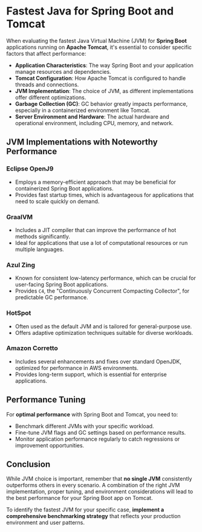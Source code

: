 # Fastest Java for Spring Boot and Tomcat

When evaluating the fastest Java Virtual Machine (JVM) for **Spring Boot** applications running on **Apache Tomcat**, it's essential to consider specific factors that affect performance:

- **Application Characteristics**: The way Spring Boot and your application manage resources and dependencies.
- **Tomcat Configuration**: How Apache Tomcat is configured to handle threads and connections.
- **JVM Implementation**: The choice of JVM, as different implementations offer different optimizations.
- **Garbage Collection (GC)**: GC behavior greatly impacts performance, especially in a containerized environment like Tomcat.
- **Server Environment and Hardware**: The actual hardware and operational environment, including CPU, memory, and network.

## JVM Implementations with Noteworthy Performance

### Eclipse OpenJ9
- Employs a memory-efficient approach that may be beneficial for containerized Spring Boot applications.
- Provides fast startup times, which is advantageous for applications that need to scale quickly on demand.

### GraalVM
- Includes a JIT compiler that can improve the performance of hot methods significantly.
- Ideal for applications that use a lot of computational resources or run multiple languages.

### Azul Zing
- Known for consistent low-latency performance, which can be crucial for user-facing Spring Boot applications.
- Provides `C4`, the "Continuously Concurrent Compacting Collector", for predictable GC performance.

### HotSpot
- Often used as the default JVM and is tailored for general-purpose use.
- Offers adaptive optimization techniques suitable for diverse workloads.

### Amazon Corretto
- Includes several enhancements and fixes over standard OpenJDK, optimized for performance in AWS environments.
- Provides long-term support, which is essential for enterprise applications.

## Performance Tuning

For **optimal performance** with Spring Boot and Tomcat, you need to:

- Benchmark different JVMs with your specific workload.
- Fine-tune JVM flags and GC settings based on performance results.
- Monitor application performance regularly to catch regressions or improvement opportunities.

## Conclusion

While JVM choice is important, remember that **no single JVM** consistently outperforms others in every scenario. A combination of the right JVM implementation, proper tuning, and environment considerations will lead to the best performance for your Spring Boot app on Tomcat.

To identify the fastest JVM for your specific case, **implement a comprehensive benchmarking strategy** that reflects your production environment and user patterns.
